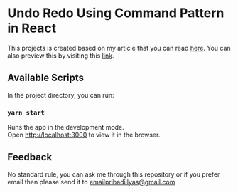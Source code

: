 # Undo Redo Using Command Pattern in React

This projects is created based on my article that you can read [here](). You can also preview this by visiting this [link](https://command-pattern-undo-redo.vercel.app/).

## Available Scripts

In the project directory, you can run:

### `yarn start`

Runs the app in the development mode.\
Open [http://localhost:3000](http://localhost:3000) to view it in the browser.

## Feedback

No standard rule, you can ask me through this repository or if you prefer email then please send it to emailpribadiilyas@gmail.com
